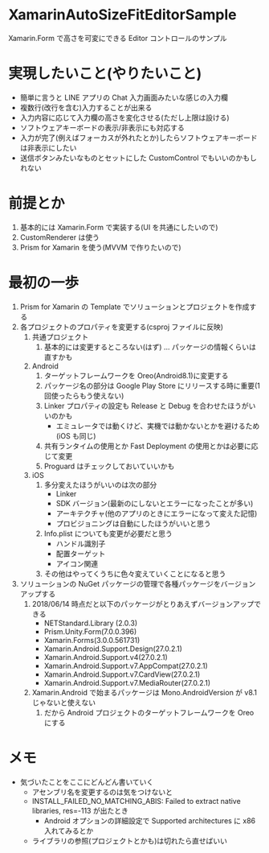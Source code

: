 # XamarinAutoSizeFitEditorSample

Xamarin.Form で高さを可変にできる Editor コントロールのサンプル

# 実現したいこと(やりたいこと)

- 簡単に言うと LINE アプリの Chat 入力画面みたいな感じの入力欄
- 複数行(改行を含む)入力することが出来る
- 入力内容に応じて入力欄の高さを変化させる(ただし上限は設ける)
- ソフトウェアキーボードの表示/非表示にも対応する
- 入力が完了(例えばフォーカスが外れたとか)したらソフトウェアキーボードは非表示にしたい
- 送信ボタンみたいなものとセットにした CustomControl でもいいのかもしれない

# 前提とか

1.  基本的には Xamarin.Form で実装する(UI を共通にしたいので)
1.  CustomRenderer は使う
1.  Prism for Xamarin を使う(MVVM で作りたいので)

# 最初の一歩

1.  Prism for Xamarin の Template でソリューションとプロジェクトを作成する
1.  各プロジェクトのプロパティを変更する(csproj ファイルに反映)
    1.  共通プロジェクト
        1.  基本的には変更するところない(はず) … パッケージの情報くらいは直すかも
    1.  Android
        1.  ターゲットフレームワークを Oreo(Android8.1)に変更する
        1.  パッケージ名の部分は Google Play Store にリリースする時に重要(1 回使ったらもう使えない)
        1.  Linker プロパティの設定も Release と Debug を合わせたほうがいいのかも
            - エミュレータでは動くけど、実機では動かないとかを避けるため(iOS も同じ)
        1.  共有ランタイムの使用とか Fast Deployment の使用とかは必要に応じて変更
        1.  Proguard はチェックしておいていいかも
    1.  iOS
        1.  多分変えたほうがいいのは次の部分
            - Linker
            - SDK バージョン(最新のにしないとエラーになったことが多い)
            - アーキテクチャ(他のアプリのときにエラーになって変えた記憶)
            - プロビジョニングは自動にしたほうがいいと思う
        1.  Info.plist についても変更が必要だと思う
            - ハンドル識別子
            - 配置ターゲット
            - アイコン関連
        1.  その他はやってくうちに色々変えていくことになると思う
1.  ソリューションの NuGet パッケージの管理で各種パッケージをバージョンアップする
    1.  2018/06/14 時点だと以下のパッケージがとりあえずバージョンアップできる
        - NETStandard.Library (2.0.3)
        - Prism.Unity.Form(7.0.0.396)
        - Xamarin.Forms(3.0.0.561731)
        - Xamarin.Android.Support.Design(27.0.2.1)
        - Xamarin.Android.Support.v4(27.0.2.1)
        - Xamarin.Android.Support.v7.AppCompat(27.0.2.1)
        - Xamarin.Android.Support.v7.CardView(27.0.2.1)
        - Xamarin.Android.Support.v7.MediaRouter(27.0.2.1)
    1.  Xamarin.Android で始まるパッケージは Mono.AndroidVersion が v8.1 じゃないと使えない
        1.  だから Android プロジェクトのターゲットフレームワークを Oreo にする

# メモ

- 気づいたことをここにどんどん書いていく
  - アセンブリ名を変更するのは気をつけないと
  - INSTALL_FAILED_NO_MATCHING_ABIS: Failed to extract native libraries, res=-113 が出たとき
    - Android オプションの詳細設定で Supported architectures に x86 入れてみるとか
  - ライブラリの参照(プロジェクトとかも)は切れたら直せばいい
